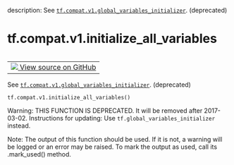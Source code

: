 description: See <a href="../../../tf/compat/v1/global_variables_initializer.md"><code>tf.compat.v1.global_variables_initializer</code></a>. (deprecated)

<div itemscope itemtype="http://developers.google.com/ReferenceObject">
<meta itemprop="name" content="tf.compat.v1.initialize_all_variables" />
<meta itemprop="path" content="Stable" />
</div>

# tf.compat.v1.initialize_all_variables

<!-- Insert buttons and diff -->

<table class="tfo-notebook-buttons tfo-api nocontent" align="left">
<td>
  <a target="_blank" href="https://github.com/tensorflow/tensorflow/blob/r2.4/tensorflow/python/ops/variables.py#L3298-L3303">
    <img src="https://www.tensorflow.org/images/GitHub-Mark-32px.png" />
    View source on GitHub
  </a>
</td>
</table>



See <a href="../../../tf/compat/v1/global_variables_initializer.md"><code>tf.compat.v1.global_variables_initializer</code></a>. (deprecated)

<pre class="devsite-click-to-copy prettyprint lang-py tfo-signature-link">
<code>tf.compat.v1.initialize_all_variables()
</code></pre>



<!-- Placeholder for "Used in" -->

Warning: THIS FUNCTION IS DEPRECATED. It will be removed after 2017-03-02.
Instructions for updating:
Use `tf.global_variables_initializer` instead.

Note: The output of this function should be used. If it is not, a warning will be logged or an error may be raised. To mark the output as used, call its .mark_used() method.